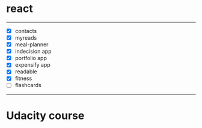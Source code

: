 # react

---

+ [x] contacts
+ [x] myreads
+ [x] meal-planner
+ [x] indecision app
+ [x] portfolio app
+ [x] expensify app
+ [x] readable
+ [x] fitness
+ [ ] flashcards

---

# Udacity course
